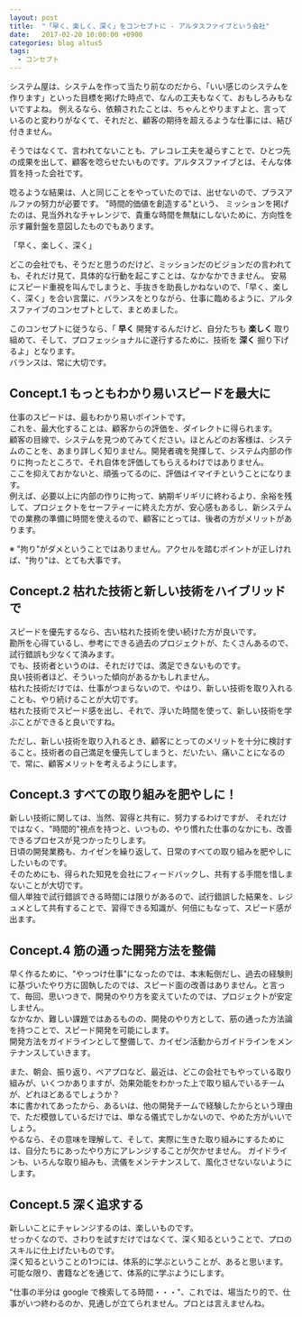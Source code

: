 ```yaml
---
layout: post
title:  "「早く、楽しく、深く」をコンセプトに - アルタスファイブという会社"
date:   2017-02-20 10:00:00 +0900
categories: blog altus5
tags:
  - コンセプト
---
```


システム屋は、システムを作って当たり前なのだから、「いい感じのシステムを作ります」といった目標を掲げた時点で、なんの工夫もなくて、おもしろみもないですよね。
例えるなら、依頼されたことは、ちゃんとやりますよと、言っているのと変わりがなくて、それだと、顧客の期待を超えるような仕事には、結び付きません。

そうではなくて、言われてないことも、アレコレ工夫を凝らすことで、ひとつ先の成果を出して、顧客を唸らせたいものです。アルタスファイブとは、そんな体質を持った会社です。

唸るような結果は、人と同じことをやっていたのでは、出せないので、プラスアルファの努力が必要です。
"時間的価値を創造する"という、 ミッションを掲げたのは、見当外れなチャレンジで、貴重な時間を無駄にしないために、方向性を示す羅針盤を意図したものでもあります。

「早く、楽しく、深く」

どこの会社でも、そうだと思うのだけど、ミッションだのビジョンだの言われても、それだけ見て、具体的な行動を起こすことは、なかなかできません。
安易にスピード重視を叫んでしまうと、手抜きを助長しかねないので、「早く、楽しく、深く」を合い言葉に、バランスをとりながら、仕事に臨めるように、アルタスファイブのコンセプトとして、まとめました。

このコンセプトに従うなら、「 **早く** 開発するんだけど、自分たちも **楽しく** 取り組めて、そして、プロフェッショナルに遂行するために、技術を **深く** 掘り下げるよ」となります。  
バランスは、常に大切です。

## Concept.1 もっともわかり易いスピードを最大に

仕事のスピードは、最もわかり易いポイントです。  
これを、最大化することは、顧客からの評価を、ダイレクトに得られます。  
顧客の目線で、システムを見つめてみてください。ほとんどのお客様は、システムのことを、あまり詳しく知りません。開発者魂を発揮して、システム内部の作りに拘ったところで、それ自体を評価してもらえるわけではありません。  
ここを抑えておかないと、頑張ってるのに、評価はイマイチということになります。  
例えば、必要以上に内部の作りに拘って、納期ギリギリに終わるより、余裕を残して、プロジェクトをセーフティーに終えた方が、安心感もあるし、新システムでの業務の準備に時間を使えるので、顧客にとっては、後者の方がメリットがあります。  

※ "拘り"がダメということではありません。アクセルを踏むポイントが正しければ、"拘り"は、とても大事です。

## Concept.2 枯れた技術と新しい技術をハイブリッドで

スピードを優先するなら、古い枯れた技術を使い続けた方が良いです。  
勘所を心得ているし、参考にできる過去のプロジェクトが、たくさんあるので、試行錯誤も少なくて済みます。  
でも、技術者というのは、それだけでは、満足できないものです。  
良い技術者ほど、そういった傾向があるかもしれません。  
枯れた技術だけでは、仕事がつまらないので、やはり、新しい技術を取り入れることも、やり続けることが大切です。  
枯れた技術でスピード感を出し、それで、浮いた時間を使って、新しい技術を学ぶことができると良いですね。  

ただし、新しい技術を取り入れるとき、顧客にとってのメリットを十分に検討すること。技術者の自己満足を優先してしまうと、だいたい、痛いことになるので、常に、顧客メリットを考えるようにします。

## Concept.3 すべての取り組みを肥やしに！

新しい技術に関しては、当然、習得と共有に、努力するわけですが、
それだけではなく、"時間的"視点を持つと、いつもの、やり慣れた仕事のなかにも、改善できるプロセスが見つかったりします。  
日頃の開発業務も、カイゼンを繰り返して、日常のすべての取り組みを肥やしにしたいものです。  
そのためにも、得られた知見を会社にフィードバックし、共有する手間を惜しまないことが大切です。  
個人単独で試行錯誤できる時間には限りがあるので、試行錯誤した結果を、レジュメとして共有することで、習得できる知識が、何倍にもなって、スピード感が出ます。

## Concept.4 筋の通った開発方法を整備

早く作るために、"やっつけ仕事"になったのでは、本末転倒だし、過去の経験則に基づいたやり方に固執したのでは、スピード面の改善はありません。と言って、毎回、思いつきで、開発のやり方を変えていたのでは、プロジェクトが安定しません。  
なかなか、難しい課題ではあるものの、開発のやり方として、筋の通った方法論を持つことで、スピード開発を可能にします。  
開発方法をガイドラインとして整備して、カイゼン活動からガイドラインをメンテナンスしていきます。  

また、朝会、振り返り、ペアプロなど、最近は、どこの会社でもやっている取り組みが、いくつかありますが、効果効能をわかった上で取り組んでいるチームが、どれほどあるでしょうか？  
本に書かれてあったから、あるいは、他の開発チームで経験したからという理由で、ただ模倣しているだけでは、単なる儀式でしかないので、やめた方がいいでしょう。  
やるなら、その意味を理解して、そして、実際に生きた取り組みにするためには、自分たちにあったやり方にアレンジすることが欠かせません。
ガイドラインも、いろんな取り組みも、流儀をメンテナンスして、風化させないないようにします。

## Concept.5 深く追求する

新しいことにチャレンジするのは、楽しいものです。  
せっかくなので、さわりを試すだけではなくて、深く知るということで、プロのスキルに仕上げたいものです。  
深く知るということの1つには、体系的に学ぶということが、あると思います。  
可能な限り、書籍などを通じて、体系的に学ぶようにします。

"仕事の半分は google で検索してる時間・・・"、これでは、場当たり的で、仕事がいつ終わるのか、見通しが立てられません。プロとは言えませんね。


